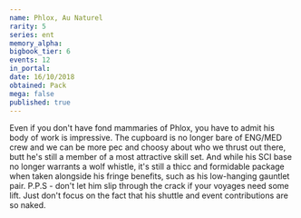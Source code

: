 ```yaml
---
name: Phlox, Au Naturel
rarity: 5
series: ent
memory_alpha:
bigbook_tier: 6
events: 12
in_portal:
date: 16/10/2018
obtained: Pack
mega: false
published: true
---
```


Even if you don't have fond mammaries of Phlox, you have to admit his body of work is impressive. The cupboard is no longer bare of ENG/MED crew and we can be more pec and choosy about who we thrust out there, butt he's still a member of a most attractive skill set. And while his SCI base no longer warrants a wolf whistle, it's still a thicc and formidable package when taken alongside his fringe benefits, such as his low-hanging gauntlet pair. P.P.S - don't let him slip through the crack if your voyages need some lift. Just don't focus on the fact that his shuttle and event contributions are so naked.
